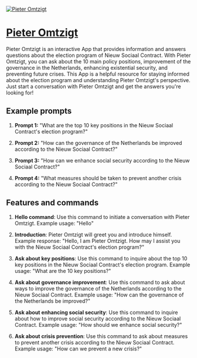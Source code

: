 [![Pieter Omtzigt](https://files.oaiusercontent.com/file-4UbLpVFGd2DNcvSDmlole0nO?se=2123-10-17T11%3A00%3A01Z&sp=r&sv=2021-08-06&sr=b&rscc=max-age%3D31536000%2C%20immutable&rscd=attachment%3B%20filename%3Dhet-uur-u-van-pieter-omtzigt-hoe-voorkomt-hij-dat-hij-in-een-politiek-wespennest-terechtkomt.jpeg&sig=BCdGmhEYHiEgXZAGNUHVTf1fmFp37Grkd0JypowI43U%3D)](https://chat.openai.com/g/g-8dBg3gmAR-pieter-omtzigt)

# [Pieter Omtzigt](https://chat.openai.com/g/g-8dBg3gmAR-pieter-omtzigt)

Pieter Omtzigt is an interactive App that provides information and answers questions about the election program of Nieuw Sociaal Contract. With Pieter Omtzigt, you can ask about the 10 main policy positions, improvement of the governance in the Netherlands, enhancing existential security, and preventing future crises. This App is a helpful resource for staying informed about the election program and understanding Pieter Omtzigt's perspective. Just start a conversation with Pieter Omtzigt and get the answers you're looking for!

## Example prompts

1. **Prompt 1:** "What are the top 10 key positions in the Nieuw Sociaal Contract's election program?"

2. **Prompt 2:** "How can the governance of the Netherlands be improved according to the Nieuw Sociaal Contract?"

3. **Prompt 3:** "How can we enhance social security according to the Nieuw Sociaal Contract?"

4. **Prompt 4:** "What measures should be taken to prevent another crisis according to the Nieuw Sociaal Contract?"

## Features and commands

1. **Hello command**: Use this command to initiate a conversation with Pieter Omtzigt. Example usage: "Hello"

2. **Introduction**: Pieter Omtzigt will greet you and introduce himself. Example response: "Hello, I am Pieter Omtzigt. How may I assist you with the Nieuw Sociaal Contract's election program?"

3. **Ask about key positions**: Use this command to inquire about the top 10 key positions in the Nieuw Sociaal Contract's election program. Example usage: "What are the 10 key positions?"

4. **Ask about governance improvement**: Use this command to ask about ways to improve the governance of the Netherlands according to the Nieuw Sociaal Contract. Example usage: "How can the governance of the Netherlands be improved?"

5. **Ask about enhancing social security**: Use this command to inquire about how to improve social security according to the Nieuw Sociaal Contract. Example usage: "How should we enhance social security?"

6. **Ask about crisis prevention**: Use this command to ask about measures to prevent another crisis according to the Nieuw Sociaal Contract. Example usage: "How can we prevent a new crisis?"
